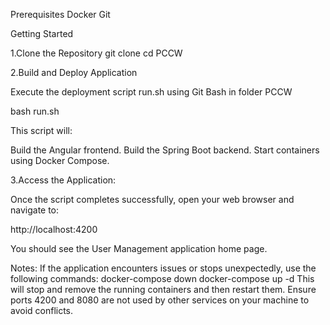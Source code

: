 Prerequisites
Docker
Git 

Getting Started

1.Clone the Repository
git clone <repository-url>
cd PCCW

2.Build and Deploy Application

Execute the deployment script run.sh using Git Bash in folder PCCW

bash run.sh

This script will:

Build the Angular frontend.
Build the Spring Boot backend.
Start containers using Docker Compose.

3.Access the Application:

Once the script completes successfully, open your web browser and navigate to:

http://localhost:4200

You should see the User Management application home page.


Notes:
If the application encounters issues or stops unexpectedly, use the following commands:
docker-compose down
docker-compose up -d
This will stop and remove the running containers and then restart them.
Ensure ports 4200 and 8080 are not used by other services on your machine to avoid conflicts.
